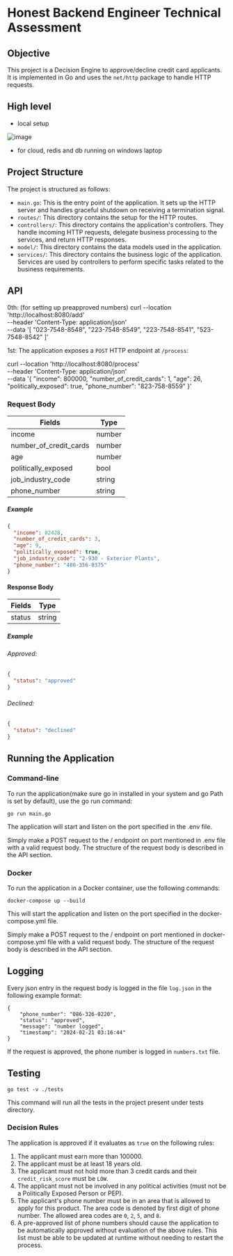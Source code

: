 # Honest Backend Engineer Technical Assessment

## Objective

This project is a Decision Engine to approve/decline credit card applicants. It is implemented in Go and uses the `net/http` package to handle HTTP requests.

## High level

- local setup

![image](https://github.com/pcm708/credit-card-eligibilty-backend/assets/52307892/88a93500-fb21-4f14-ab1c-819e6f20a1ee)

- for cloud, redis and db running on windows laptop


## Project Structure

The project is structured as follows:

- `main.go`: This is the entry point of the application. It sets up the HTTP server and handles graceful shutdown on receiving a termination signal.
- `routes/`: This directory contains the setup for the HTTP routes.
- `controllers/`: This directory contains the application's controllers. They handle incoming HTTP requests, delegate business processing to the services, and return HTTP responses.
- `model/`: This directory contains the data models used in the application.
- `services/`: This directory contains the business logic of the application. Services are used by controllers to perform specific tasks related to the business requirements.

## API


0th: (for setting up preapproved numbers)
curl --location 'http://localhost:8080/add' \
--header 'Content-Type: application/json' \
--data '[
    "023-7548-8548",
    "223-7548-8549",
    "223-7548-8541",
    "523-7548-8542"
]'

1st: The application exposes a `POST` HTTP endpoint at `/process`:

curl --location 'http://localhost:8080/process' \
--header 'Content-Type: application/json' \
--data '{
    "income": 800000,
    "number_of_credit_cards": 1,
    "age": 26,
    "politically_exposed": true,
    "phone_number": "823-758-8559"
}'

### Request Body

| Fields                   | Type        |
| -----------              | ----------- |
| income                   | number      |
| number_of_credit_cards   | number      |
| age                      | number      |
| politically_exposed      | bool        |
| job_industry_code        | string      |
| phone_number             | string      |

##### Example

```json
{
  "income": 82428,
  "number_of_credit_cards": 3,
  "age": 9,
  "politically_exposed": true,
  "job_industry_code": "2-930 - Exterior Plants",
  "phone_number": "486-356-0375"
}
```

#### Response Body

| Fields                   | Type        |
| -----------              | ----------- |
| status                   | string      |

##### Example

###### Approved:

```json
{
  "status": "approved"
}
```

###### Declined:

```json
{
  "status": "declined"
}
```

## Running the Application

### Command-line
To run the application(make sure go in installed in your system and go Path is set by default), use the go run command:
```
go run main.go
```
The application will start and listen on the port specified in the .env file.

Simply make a POST request to the / endpoint on port mentioned in .env file with a valid request body. The structure of the request body is described in the API section.

### Docker

To run the application in a Docker container, use the following commands:
```
docker-compose up --build
```
This will start the application and listen on the port specified in the docker-compose.yml file. 

Simply make a POST request to the / endpoint on port mentioned in docker-compose.yml file with a valid request body. The structure of the request body is described in the API section.

## Logging

Every json entry in the request body is logged in the file `log.json` in the following example format:
```
{
    "phone_number": "086-326-0220",
    "status": "approved",
    "message": "number logged",
    "timestamp": "2024-02-21 03:16:44"
}
```
If the request is approved, the phone number is logged in `numbers.txt` file.

## Testing

```
go test -v ./tests
  ```
This command will run all the tests in the project present under tests directory.


### Decision Rules

The application is approved if it evaluates as `true` on the following rules:

1. The applicant must earn more than 100000.
1. The applicant must be at least 18 years old.
1. The applicant must not hold more than 3 credit cards and their `credit_risk_score` must be `LOW`.
1. The applicant must not be involved in any political activities (must not be a Politically Exposed Person or PEP).
1. The applicant's phone number must be in an area that is allowed to apply for this product. The area code is denoted by first digit of phone number. The allowed area codes are `0`, `2`, `5`, and `8`.
1. A pre-approved list of phone numbers should cause the application to be automatically approved without evaluation of the above rules. This list must be able to be updated at runtime without needing to restart the process.
